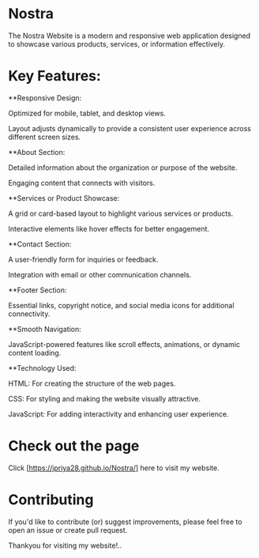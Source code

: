 # Nostra

The Nostra Website is a modern and responsive web application designed to showcase various products, services, or information effectively. 

# Key Features:

**Responsive Design:

Optimized for mobile, tablet, and desktop views.

Layout adjusts dynamically to provide a consistent user experience across different screen sizes.

**About Section:

Detailed information about the organization or purpose of the website.

Engaging content that connects with visitors.

**Services or Product Showcase:

A grid or card-based layout to highlight various services or products.

Interactive elements like hover effects for better engagement.

**Contact Section:

A user-friendly form for inquiries or feedback.

Integration with email or other communication channels.

**Footer Section:

Essential links, copyright notice, and social media icons for additional connectivity.

**Smooth Navigation:

JavaScript-powered features like scroll effects, animations, or dynamic content loading.

**Technology Used:

HTML: For creating the structure of the web pages.

CSS: For styling and making the website visually attractive.

JavaScript: For adding interactivity and enhancing user experience.

# Check out the page

Click [https://jpriya28.github.io/Nostra/] here to visit my website.

# Contributing
If you'd like to contribute (or) suggest improvements, please feel free to open an issue or create pull request.

Thankyou for visiting my  website!..

